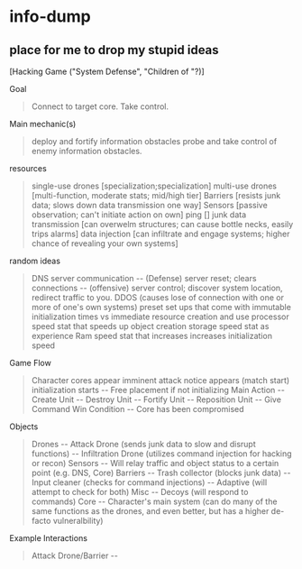 info-dump
=========

place for me to drop my stupid ideas
--
[Hacking Game ("System Defense", "Children of "?)]

Goal
> Connect to target core. Take control. 

Main mechanic(s)
> deploy and fortify information obstacles
> probe and take control of enemy information obstacles.

resources
> single-use drones [specialization;specialization]
> multi-use drones [multi-function, moderate stats; mid/high tier]
> Barriers [resists junk data; slows down data transmission one way]
> Sensors [passive observation; can't initiate action on own]
> ping []
> junk data transmission [can overwelm structures; can cause bottle necks, easily trips alarms] 
> data injection [can infiltrate and engage systems; higher chance of revealing your own systems]

random ideas
> DNS server communication
-- (Defense) server reset; clears connections
-- (offensive) server control; discover system location, redirect traffic to you.
> DDOS (causes lose of connection with one or more of one's own systems)
> preset set ups that come with immutable initialization times vs immediate resource creation and use
> processor speed stat that speeds up object creation
> storage speed stat as experience
> Ram speed stat that increases increases initialization speed

Game Flow
> Character cores appear
> imminent attack notice appears (match start)
> initialization starts
-- Free placement if not initializing
> Main Action
-- Create Unit 
-- Destroy Unit
-- Fortify Unit
-- Reposition Unit
-- Give Command
> Win Condition
-- Core has been compromised

Objects
> Drones
-- Attack Drone (sends junk data to slow and disrupt functions)
-- Infiltration Drone (utilizes command injection for hacking or recon)
> Sensors
-- Will relay traffic and object status to a certain point (e.g. DNS, Core)
> Barriers
-- Trash collector (blocks junk data)
-- Input cleaner (checks for command injections)
-- Adaptive (will attempt to check for both)
> Misc
-- Decoys (will respond to commands)
> Core
-- Character's main system (can do many of the same functions as the drones, and even better, but has a higher de-facto vulneralbility)

Example Interactions
> Attack Drone/Barrier
--
